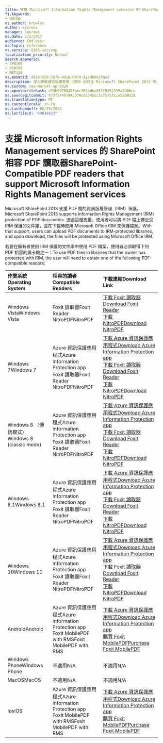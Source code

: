 ```yaml
---
title: 支援 Microsoft Information Rights Management services 的 SharePoint 相容 PDF 讀取器
f1.keywords:
- NOCSH
ms.author: krowley
author: kccross
manager: laurawi
ms.date: 1/5/2017
audience: End User
ms.topic: reference
ms.service: O365-seccomp
localization_priority: Normal
search.appverid:
- SPO160
- OSU150
- MET150
ms.assetid: dd197d58-5bf6-4d18-b9f8-d16db603fae2
description: 深入瞭解資訊版權管理（IRM）如何在 Microsoft SharePoint 2013 中，保護上傳至受 IRM 保護的程式庫中的 PDF 檔，並從中下載。
ms.custom: seo-marvel-apr2020
ms.openlocfilehash: d39b59788425eec267adba057f9361599a2b06cc
ms.sourcegitcommit: 973f5449784cb70ce5545bc3cf57bf1ce5209218
ms.translationtype: MT
ms.contentlocale: zh-TW
ms.lasthandoff: 06/19/2020
ms.locfileid: "44819163"
---
```

# <a name="sharepoint-compatible-pdf-readers-that-support-microsoft-information-rights-management-services"></a><span data-ttu-id="7dc7b-103">支援 Microsoft Information Rights Management services 的 SharePoint 相容 PDF 讀取器</span><span class="sxs-lookup"><span data-stu-id="7dc7b-103">SharePoint-Compatible PDF readers that support Microsoft Information Rights Management services</span></span>

<span data-ttu-id="7dc7b-104">Microsoft SharePoint 2013 支援 PDF 檔的資訊版權管理（IRM）保護。</span><span class="sxs-lookup"><span data-stu-id="7dc7b-104">Microsoft SharePoint 2013 supports Information Rights Management (IRM) protection of PDF documents.</span></span> <span data-ttu-id="7dc7b-105">透過這種支援，使用者可以將 PDF 檔上傳至受 IRM 保護的文件庫，並在下載時使用 Microsoft Office IRM 來保護檔案。</span><span class="sxs-lookup"><span data-stu-id="7dc7b-105">With that support, users can upload PDF documents to IRM-protected libraries, and upon download, the files will be protected using Microsoft Office IRM.</span></span>
  
<span data-ttu-id="7dc7b-106">若要在擁有者使用 IRM 保護的文件庫中使用 PDF 檔案，使用者必須取得下列 PDF 相容的讀卡機之一：</span><span class="sxs-lookup"><span data-stu-id="7dc7b-106">To use PDF files in libraries that the owner has protected with IRM, the user will need to obtain one of the following PDF-compatible readers:</span></span>
  
|<span data-ttu-id="7dc7b-107">**作業系統**</span><span class="sxs-lookup"><span data-stu-id="7dc7b-107">**Operating System**</span></span>|<span data-ttu-id="7dc7b-108">**相容的讀者**</span><span class="sxs-lookup"><span data-stu-id="7dc7b-108">**Compatible Readers**</span></span>|<span data-ttu-id="7dc7b-109">**下載連結**</span><span class="sxs-lookup"><span data-stu-id="7dc7b-109">**Download Link**</span></span>|
|:-----|:-----|:-----|
|<span data-ttu-id="7dc7b-110">Windows Vista</span><span class="sxs-lookup"><span data-stu-id="7dc7b-110">Windows Vista</span></span>  <br/> |<span data-ttu-id="7dc7b-111">Foxit 讀取器</span><span class="sxs-lookup"><span data-stu-id="7dc7b-111">Foxit Reader</span></span>  <br/> <span data-ttu-id="7dc7b-112">NitroPDF</span><span class="sxs-lookup"><span data-stu-id="7dc7b-112">NitroPDF</span></span>  <br/> |[<span data-ttu-id="7dc7b-113">下載 Foxit 讀取器</span><span class="sxs-lookup"><span data-stu-id="7dc7b-113">Download Foxit Reader</span></span>](https://go.microsoft.com/fwlink/?linkid=253210) <br/> [<span data-ttu-id="7dc7b-114">下載 NitroPDF</span><span class="sxs-lookup"><span data-stu-id="7dc7b-114">Download NitroPDF</span></span>](https://www.gonitro.com/pdf-reader) <br/> |
|<span data-ttu-id="7dc7b-115">Windows 7</span><span class="sxs-lookup"><span data-stu-id="7dc7b-115">Windows 7</span></span>  <br/> |<span data-ttu-id="7dc7b-116">Azure 資訊保護應用程式</span><span class="sxs-lookup"><span data-stu-id="7dc7b-116">Azure Information Protection app</span></span>  <br/> <span data-ttu-id="7dc7b-117">Foxit 讀取器</span><span class="sxs-lookup"><span data-stu-id="7dc7b-117">Foxit Reader</span></span>  <br/> <span data-ttu-id="7dc7b-118">NitroPDF</span><span class="sxs-lookup"><span data-stu-id="7dc7b-118">NitroPDF</span></span>  <br/> |[<span data-ttu-id="7dc7b-119">下載 Azure 資訊保護應用程式</span><span class="sxs-lookup"><span data-stu-id="7dc7b-119">Download Azure Information Protection app</span></span>](https://go.microsoft.com/fwlink/?linkid=837797) <br/> [<span data-ttu-id="7dc7b-120">下載 Foxit 讀取器</span><span class="sxs-lookup"><span data-stu-id="7dc7b-120">Download Foxit Reader</span></span>](https://go.microsoft.com/fwlink/?linkid=253210) <br/> [<span data-ttu-id="7dc7b-121">下載 NitroPDF</span><span class="sxs-lookup"><span data-stu-id="7dc7b-121">Download NitroPDF</span></span>](https://www.gonitro.com/pdf-reader) <br/> |
|<span data-ttu-id="7dc7b-122">Windows 8 （傳統模式）</span><span class="sxs-lookup"><span data-stu-id="7dc7b-122">Windows 8 (classic mode)</span></span>  <br/> |<span data-ttu-id="7dc7b-123">Azure 資訊保護應用程式</span><span class="sxs-lookup"><span data-stu-id="7dc7b-123">Azure Information Protection app</span></span>  <br/> <span data-ttu-id="7dc7b-124">Foxit 讀取器</span><span class="sxs-lookup"><span data-stu-id="7dc7b-124">Foxit Reader</span></span>  <br/> <span data-ttu-id="7dc7b-125">NitroPDF</span><span class="sxs-lookup"><span data-stu-id="7dc7b-125">NitroPDF</span></span>  <br/> |[<span data-ttu-id="7dc7b-126">下載 Azure 資訊保護應用程式</span><span class="sxs-lookup"><span data-stu-id="7dc7b-126">Download Azure Information Protection app</span></span>](https://go.microsoft.com/fwlink/?linkid=837797) <br/> [<span data-ttu-id="7dc7b-127">下載 Foxit 讀取器</span><span class="sxs-lookup"><span data-stu-id="7dc7b-127">Download Foxit Reader</span></span>](https://go.microsoft.com/fwlink/?linkid=253210) <br/> [<span data-ttu-id="7dc7b-128">下載 NitroPDF</span><span class="sxs-lookup"><span data-stu-id="7dc7b-128">Download NitroPDF</span></span>](https://www.gonitro.com/pdf-reader) <br/> |
|<span data-ttu-id="7dc7b-129">Windows 8.1</span><span class="sxs-lookup"><span data-stu-id="7dc7b-129">Windows 8.1</span></span>  <br/> |<span data-ttu-id="7dc7b-130">Azure 資訊保護應用程式</span><span class="sxs-lookup"><span data-stu-id="7dc7b-130">Azure Information Protection app</span></span>  <br/> <span data-ttu-id="7dc7b-131">Foxit 讀取器</span><span class="sxs-lookup"><span data-stu-id="7dc7b-131">Foxit Reader</span></span>  <br/> <span data-ttu-id="7dc7b-132">NitroPDF</span><span class="sxs-lookup"><span data-stu-id="7dc7b-132">NitroPDF</span></span>  <br/> |[<span data-ttu-id="7dc7b-133">下載 Azure 資訊保護應用程式</span><span class="sxs-lookup"><span data-stu-id="7dc7b-133">Download Azure Information Protection app</span></span>](https://go.microsoft.com/fwlink/?linkid=837797) <br/> [<span data-ttu-id="7dc7b-134">下載 Foxit 讀取器</span><span class="sxs-lookup"><span data-stu-id="7dc7b-134">Download Foxit Reader</span></span>](https://go.microsoft.com/fwlink/?linkid=253210) <br/> [<span data-ttu-id="7dc7b-135">下載 NitroPDF</span><span class="sxs-lookup"><span data-stu-id="7dc7b-135">Download NitroPDF</span></span>](https://www.gonitro.com/pdf-reader) <br/> |
|<span data-ttu-id="7dc7b-136">Windows 10</span><span class="sxs-lookup"><span data-stu-id="7dc7b-136">Windows 10</span></span>  <br/> |<span data-ttu-id="7dc7b-137">Azure 資訊保護應用程式</span><span class="sxs-lookup"><span data-stu-id="7dc7b-137">Azure Information Protection app</span></span>  <br/> <span data-ttu-id="7dc7b-138">Foxit 讀取器</span><span class="sxs-lookup"><span data-stu-id="7dc7b-138">Foxit Reader</span></span>  <br/> <span data-ttu-id="7dc7b-139">NitroPDF</span><span class="sxs-lookup"><span data-stu-id="7dc7b-139">NitroPDF</span></span>  <br/> |[<span data-ttu-id="7dc7b-140">下載 Azure 資訊保護應用程式</span><span class="sxs-lookup"><span data-stu-id="7dc7b-140">Download Azure Information Protection app</span></span>](https://go.microsoft.com/fwlink/?linkid=837797) <br/> [<span data-ttu-id="7dc7b-141">下載 Foxit 讀取器</span><span class="sxs-lookup"><span data-stu-id="7dc7b-141">Download Foxit Reader</span></span>](https://go.microsoft.com/fwlink/?linkid=253210) <br/> [<span data-ttu-id="7dc7b-142">下載 NitroPDF</span><span class="sxs-lookup"><span data-stu-id="7dc7b-142">Download NitroPDF</span></span>](https://www.gonitro.com/pdf-reader) <br/> |
|<span data-ttu-id="7dc7b-143">Android</span><span class="sxs-lookup"><span data-stu-id="7dc7b-143">Android</span></span>  <br/> |<span data-ttu-id="7dc7b-144">Azure 資訊保護應用程式</span><span class="sxs-lookup"><span data-stu-id="7dc7b-144">Azure Information Protection app</span></span>  <br/> <span data-ttu-id="7dc7b-145">Foxit MobilePDF with RMS</span><span class="sxs-lookup"><span data-stu-id="7dc7b-145">Foxit MobilePDF with RMS</span></span>  <br/> |[<span data-ttu-id="7dc7b-146">下載 Azure 資訊保護應用程式</span><span class="sxs-lookup"><span data-stu-id="7dc7b-146">Download Azure Information Protection app</span></span>](https://go.microsoft.com/fwlink/?linkid=836827) <br/> [<span data-ttu-id="7dc7b-147">購買 Foxit MobilePDF</span><span class="sxs-lookup"><span data-stu-id="7dc7b-147">Purchase Foxit MobilePDF</span></span>](https://play.google.com/store/apps/details?id=com.foxit.mobile.pdf.lite) <br/> |
|<span data-ttu-id="7dc7b-148">Windows Phone</span><span class="sxs-lookup"><span data-stu-id="7dc7b-148">Windows Phone</span></span>  <br/> |<span data-ttu-id="7dc7b-149">不適用</span><span class="sxs-lookup"><span data-stu-id="7dc7b-149">N/A</span></span>  <br/> |<span data-ttu-id="7dc7b-150">不適用</span><span class="sxs-lookup"><span data-stu-id="7dc7b-150">N/A</span></span>  <br/> |
|<span data-ttu-id="7dc7b-151">MacOS</span><span class="sxs-lookup"><span data-stu-id="7dc7b-151">MacOS</span></span>  <br/> |<span data-ttu-id="7dc7b-152">不適用</span><span class="sxs-lookup"><span data-stu-id="7dc7b-152">N/A</span></span>  <br/> |<span data-ttu-id="7dc7b-153">不適用</span><span class="sxs-lookup"><span data-stu-id="7dc7b-153">N/A</span></span>  <br/> |
|<span data-ttu-id="7dc7b-154">Ios</span><span class="sxs-lookup"><span data-stu-id="7dc7b-154">IOS</span></span>  <br/> |<span data-ttu-id="7dc7b-155">Azure 資訊保護應用程式</span><span class="sxs-lookup"><span data-stu-id="7dc7b-155">Azure Information Protection app</span></span>  <br/> <span data-ttu-id="7dc7b-156">Foxit MobilePDF with RMS</span><span class="sxs-lookup"><span data-stu-id="7dc7b-156">Foxit MobilePDF with RMS</span></span>  <br/> |[<span data-ttu-id="7dc7b-157">下載 Azure 資訊保護應用程式</span><span class="sxs-lookup"><span data-stu-id="7dc7b-157">Download Azure Information Protection app</span></span>](https://go.microsoft.com/fwlink/?linkid=836828) <br/> [<span data-ttu-id="7dc7b-158">購買 Foxit MobilePDF</span><span class="sxs-lookup"><span data-stu-id="7dc7b-158">Purchase Foxit MobilePDF</span></span>](https://play.google.com/store/apps/details?id=com.foxit.mobile.pdf.lite) <br/> |
   

